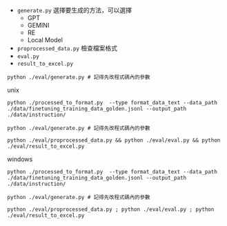 ﻿+ `generate.py` 選擇要生成的方法，可以選擇
    + GPT
    + GEMINI
    + RE
    + Local Model
+ `proprocessed_data.py` 檢查檔案格式
+ `eval.py`
+ `result_to_excel.py`

```
python ./eval/generate.py # 記得先改程式碼內的參數
```

unix
```
python ./processed_to_format.py  --type format_data_text --data_path ./data/finetuning_training_data_golden.jsonl --output_path ./data/instruction/
    
python ./eval/generate.py # 記得先改程式碼內的參數

python ./eval/proprocessed_data.py && python ./eval/eval.py && python ./eval/result_to_excel.py
```


windows
```
python ./processed_to_format.py  --type format_data_text --data_path ./data/finetuning_training_data_golden.jsonl --output_path ./data/instruction/

python ./eval/generate.py # 記得先改程式碼內的參數

python ./eval/proprocessed_data.py ; python ./eval/eval.py ; python ./eval/result_to_excel.py
```